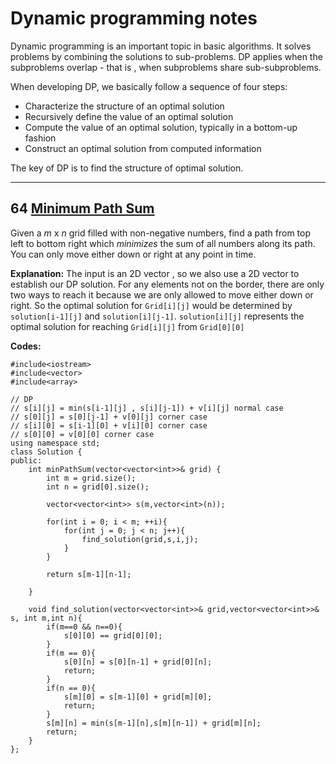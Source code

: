 # Dynamic programming notes
Dynamic programming is an important topic in basic algorithms. It solves problems by combining the solutions to sub-problems. DP applies when the subproblems overlap - that is , when subproblems share sub-subproblems.

When developing DP, we basically follow a sequence of four steps:

 - Characterize the structure of an optimal solution
 - Recursively define the value of an optimal solution
 - Compute the value of an optimal solution, typically in a bottom-up fashion
 - Construct an optimal solution from computed information
 
 The key of DP is to find the structure of optimal solution.

*************************************************
## 64 [Minimum Path Sum](https://leetcode.com/problems/minimum-path-sum/)
Given a _m_ x _n_ grid filled with non-negative numbers, find a path from top left to bottom right which _minimizes_ the sum of all numbers along its path.
You can only move either down or right at any point in time.

**Explanation:**
The input is an 2D vector , so we also use a 2D vector to establish our DP solution.
For any elements not on the border, there are only two ways to reach it because we are only allowed to move either down or right. So the optimal solution for `Grid[i][j]` would be determined by `solution[i-1][j]` and `solution[i][j-1]`. `solution[i][j]` represents the optimal solution for reaching `Grid[i][j]` from `Grid[0][0]`


**Codes:**
```
#include<iostream>
#include<vector>
#include<array>

// DP
// s[i][j] = min(s[i-1][j] , s[i][j-1]) + v[i][j] normal case
// s[0][j] = s[0][j-1] + v[0][j] corner case
// s[i][0] = s[i-1][0] + v[i][0] corner case
// s[0][0] = v[0][0] corner case
using namespace std;
class Solution {
public:
    int minPathSum(vector<vector<int>>& grid) {
        int m = grid.size();
        int n = grid[0].size();
        
        vector<vector<int>> s(m,vector<int>(n));

        for(int i = 0; i < m; ++i){
            for(int j = 0; j < n; j++){
                find_solution(grid,s,i,j);
            }
        }

        return s[m-1][n-1];
        
    }

    void find_solution(vector<vector<int>>& grid,vector<vector<int>>& s, int m,int n){
        if(m==0 && n==0){
            s[0][0] == grid[0][0];
        }
        if(m == 0){
            s[0][n] = s[0][n-1] + grid[0][n];
            return;
        }
        if(n == 0){
            s[m][0] = s[m-1][0] + grid[m][0];
            return;
        }
        s[m][n] = min(s[m-1][n],s[m][n-1]) + grid[m][n];
        return;
    }
};
```
<!--stackedit_data:
eyJoaXN0b3J5IjpbMjI2NzgyMzY4LDcxMzcyMDEyMywtMjA3NT
kwNTk5MF19
-->